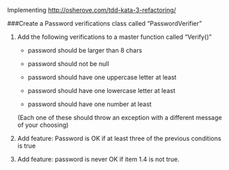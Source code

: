 Implementing http://osherove.com/tdd-kata-3-refactoring/

###Create a Password verifications class called “PasswordVerifier”

1. Add the following verifications to a master function called “Verify()”

   * password should be larger than 8 chars

   * password should not be null

   * password should have one uppercase letter at least

   * password should have one lowercase letter at least

   * password should have one number at least

   (Each one of these should throw an exception with a different message of your choosing)

2. Add feature: Password is OK if at least three of the previous conditions is true

3. Add feature: password is never OK if item 1.4 is not true.